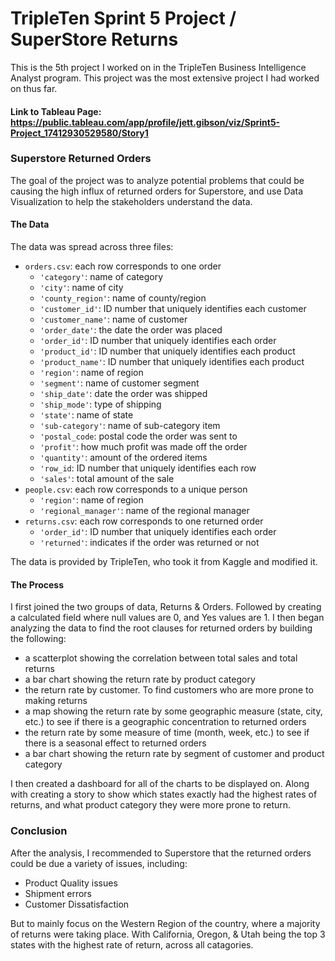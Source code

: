 # TripleTen Sprint 5 Project / SuperStore Returns

This is the 5th project I worked on in the TripleTen Business Intelligence Analyst program. This project was the most extensive project I had worked on thus far.

#### Link to Tableau Page: https://public.tableau.com/app/profile/jett.gibson/viz/Sprint5-Project_17412930529580/Story1

### Superstore Returned Orders

The goal of the project was to analyze potential problems that could be causing the high influx of returned orders for Superstore, and use Data Visualization to help the stakeholders understand the data.

#### The Data

The data was spread across three files:

- `orders.csv`: each row corresponds to one order  
    - `'category'`: name of category  
    - `'city'`: name of city  
    - `'county_region'`: name of county/region  
    - `'customer_id'`: ID number that uniquely identifies each customer  
    - `'customer_name'`: name of customer  
    - `'order_date'`: the date the order was placed  
    - `'order_id'`: ID number that uniquely identifies each order  
    - `'product_id'`: ID number that uniquely identifies each product  
    - `'product_name'`: ID number that uniquely identifies each product  
    - `'region'`: name of region  
    - `'segment'`: name of customer segment  
    - `'ship_date'`: date the order was shipped  
    - `'ship_mode'`: type of shipping  
    - `'state'`: name of state  
    - `'sub-category'`: name of sub-category item  
    - `'postal_code`: postal code the order was sent to  
    - `'profit'`: how much profit was made off the order  
    - `'quantity'`: amount of the ordered items  
    - `'row_id`: ID number that uniquely identifies each row  
    - `'sales'`: total amount of the sale  
- `people.csv`: each row corresponds to a unique person  
    - `'region'`: name of region  
    - `'regional_manager'`: name of the regional manager  
- `returns.csv`: each row corresponds to one returned order  
    - `'order_id'`: ID number that uniquely identifies each order  
    - `'returned'`: indicates if the order was returned or not

The data is provided by TripleTen, who took it from Kaggle and modified it.

#### The Process

I first joined the two groups of data, Returns & Orders. Followed by creating a calculated field where null values are 0, and Yes values are 1. I then began analyzing the data to find the root clauses for returned orders by building the following:
- a scatterplot showing the correlation between total sales and total returns
- a bar chart showing the return rate by product category
- the return rate by customer. To find customers who are more prone to making returns
- a map showing the return rate by some geographic measure (state, city, etc.) to see if there is a geographic concentration to returned orders
- the return rate by some measure of time (month, week, etc.) to see if there is a seasonal effect to returned orders
- a bar chart showing the return rate by segment of customer and product category

I then created a dashboard for all of the charts to be displayed on. Along with creating a story to show which states exactly had the highest rates of returns, and what product category they were more prone to return.  

### Conclusion

After the analysis, I recommended to Superstore that the returned orders could be due a variety of issues, including:
- Product Quality issues
- Shipment errors
- Customer Dissatisfaction

But to mainly focus on the Western Region of the country, where a majority of returns were taking place. With California, Oregon, & Utah being the top 3 states with the highest rate of return, across all catagories.
